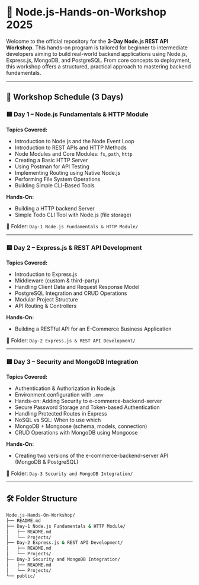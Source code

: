 # 🚀 Node.js-Hands-on-Workshop 2025

Welcome to the official repository for the **3-Day Node.js REST API Workshop**. This hands-on program is tailored for beginner to intermediate developers aiming to build real-world backend applications using Node.js, Express.js, MongoDB, and PostgreSQL. From core concepts to deployment, this workshop offers a structured, practical approach to mastering backend fundamentals.

---

## 📅 Workshop Schedule (3 Days)

### 🟩 **Day 1 – Node.js Fundamentals & HTTP Module**
**Topics Covered:**
- Introduction to Node.js and the Node Event Loop
- Introduction to REST APIs and HTTP Methods
- Node Modules and Core Modules: `fs`, `path`, `http`
- Creating a Basic HTTP Server
- Using Postman for API Testing
- Implementing Routing using Native Node.js
- Performing File System Operations
- Building Simple CLI-Based Tools

**Hands-On:**
- Building a HTTP backend Server
- Simple Todo CLI Tool with Node.js (file storage)

📂 Folder: `Day-1 Node.js Fundamentals & HTTP Module/`

---

### 🟨 **Day 2 – Express.js & REST API Development**
**Topics Covered:**
- Introduction to Express.js
- Middleware (custom & third-party)
- Handling Client Data and Request Response Model
- PostgreSQL Integration and CRUD Operations
- Modular Project Structure
- API Routing & Controllers

**Hands-On:**
- Building a RESTful API for an E-Commerce Business Application

📂 Folder: `Day-2 Express.js & REST API Development/`

---

### 🟥 **Day 3 – Security and MongoDB Integration**
**Topics Covered:**
- Authentication & Authorization in Node.js
- Environment configuration with `.env`
- Hands-on: Adding Security to e-commerce-backend-server
- Secure Password Storage and Token-based Authentication
- Handling Protected Routes in Express
- NoSQL vs SQL: When to use which
- MongoDB + Mongoose (schema, models, connection)
- CRUD Operations with MongoDB using Mongoose

**Hands-On:**
- Creating two versions of the e-commerce-backend-server API (MongoDB & PostgreSQL)

📂 Folder: `Day-3 Security and MongoDB Integration/`

---

## 🛠️ Folder Structure

```bash
Node.js-Hands-On-Workshop/
├── README.md
├── Day-1 Node.js Fundamentals & HTTP Module/
│   ├── README.md
│   └── Projects/
├── Day-2 Express.js & REST API Development/
│   ├── README.md
│   └── Projects/
├── Day-3 Security and MongoDB Integration/
│   ├── README.md
│   └── Projects/
└── public/
